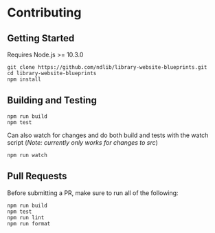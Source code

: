 # Contributing

## Getting Started
Requires Node.js >= 10.3.0
```shell
git clone https://github.com/ndlib/library-website-blueprints.git
cd library-website-blueprints
npm install
```

## Building and Testing
```shell
npm run build
npm test
```

Can also watch for changes and do both build and tests with the watch script (*Note: currently only works for changes to src*)
```shell
npm run watch
```

## Pull Requests
Before submitting a PR, make sure to run all of the following:
```shell
npm run build
npm test
npm run lint
npm run format
```
